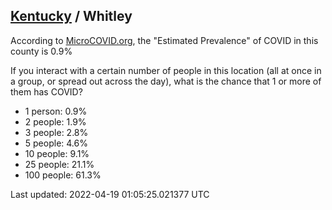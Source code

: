 
## [Kentucky](/united-states/kentucky) / Whitley

According to [MicroCOVID.org](http://microcovid.org),
the "Estimated Prevalence" of COVID in this county is 0.9%

If you interact with a certain number of people in this location
(all at once in a group, or spread out across the day), what is the chance that
1 or more of them has COVID?

- 1 person: 0.9%
- 2 people: 1.9%
- 3 people: 2.8%
- 5 people: 4.6%
- 10 people: 9.1%
- 25 people: 21.1%
- 100 people: 61.3%

Last updated: 2022-04-19 01:05:25.021377 UTC
